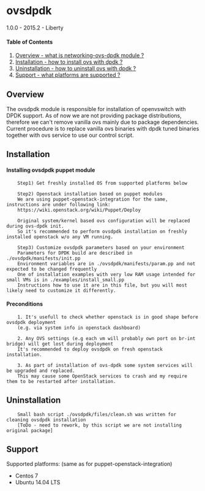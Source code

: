 ovsdpdk
==========================================

1.0.0 - 2015.2 - Liberty

#### Table of Contents

1. [Overview - what is networking-ovs-dpdk module ?](#overview)
2. [Installation - how to install ovs with dpdk ?](#installation)
3. [Uninstallation - how to uninstall ovs with dpdk ?](#uninstallation)
4. [Support - what platforms are supported ?](#support)


Overview
--------

The ovsdpdk module is responsible for installation of openvswitch with DPDK support.
As of now we are not providing package distributions, therefore we can't remove vanilla ovs 
mainly due to package dependencies. Current procedure is to replace vanilla ovs binaries with 
dpdk tuned binaries together with ovs service to use our control script.


Installation
------------

#### Installing ovsdpdk puppet module

        Step1) Get freshly installed OS from supported platforms below

        Step2) Openstack installation based on puppet modules
        We are using puppet-openstack-integration for the same, instructions are under following link:
        https://wiki.openstack.org/wiki/Puppet/Deploy

        Original system/kernel based ovs configuration will be replaced during ovs-dpdk init.
        So it's recommended to perform ovsdpdk installation on freshly installed openstack w/o any VM running.

        Step3) Customize ovsdpdk parameters based on your environment
        Parameters for DPDK build are described in ./ovsdpdk/manifests/init.pp
        Environment variables are in ./ovsdpdk/manifests/param.pp and not expected to be changed frequently
        One of installation examples with very low RAM usage intended for small VMs is in ./examples/install_small.pp
        Instructions how to use it are in this file, but you will most likely need to customize it differently.

#### Preconditions

        1. It's usefull to check whether openstack is in good shape before ovsdpdk deployment
        (e.g. via system info in openstack dashboard)

        2. Any OVS settings (e.g each vm will probably own port on br-int bridge) will get lost during deployment
        It's recommended to deploy ovsdpdk on fresh openstack installation.

        3. As part of installation of ovs-dpdk some system services will be upgraded and replaced.
        This may cause some OpenStack services to crash and my require them to be restarted after installation.



Uninstallation
--------------

        Small bash script ./ovsdpdk/files/clean.sh was written for cleaning ovsdpdk installation
        [ToDo - need to rework, by this script we are not installing original package]


Support
-------

Supported platforms: 
(same as for puppet-openstack-integration)
* Centos 7
* Ubuntu 14.04 LTS


